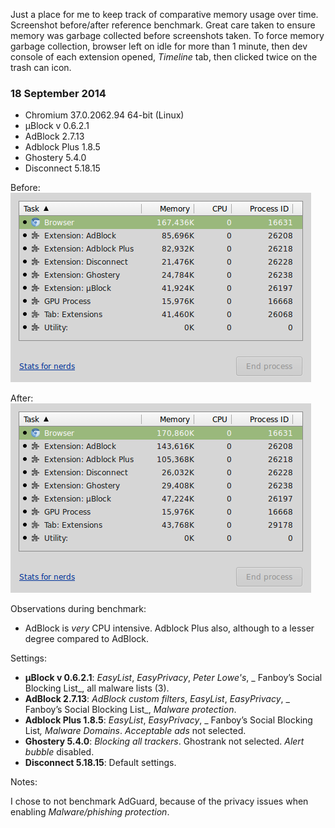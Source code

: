 Just a place for me to keep track of comparative memory usage over time. Screenshot before/after reference benchmark. Great care taken to ensure memory was garbage collected before screenshots taken. To force memory garbage collection, browser left on idle for more than 1 minute, then dev console of each extension opened, _Timeline_ tab, then clicked twice on the trash can icon.

### 18 September 2014

- Chromium 37.0.2062.94 64-bit (Linux)
- µBlock v 0.6.2.1
- AdBlock 2.7.13
- Adblock Plus 1.8.5
- Ghostery 5.4.0
- Disconnect 5.18.15

Before:<br>
![before](https://raw.githubusercontent.com/gorhill/uBlock/master/doc/benchmarks/mem-usage-20140918-before.png)

After:<br>
![after](https://raw.githubusercontent.com/gorhill/uBlock/master/doc/benchmarks/mem-usage-20140918-after.png)

Observations during benchmark:
- AdBlock is *very* CPU intensive. Adblock Plus also, although to a lesser degree compared to AdBlock.

Settings:
- **µBlock v 0.6.2.1**: _EasyList_, _EasyPrivacy_, _Peter Lowe's_, _ Fanboy’s Social Blocking List‎_, all malware lists (3).
- **AdBlock 2.7.13**: _AdBlock custom filters_, _EasyList_, _EasyPrivacy_, _ Fanboy’s Social Blocking List‎_, _Malware protection_.
- **Adblock Plus 1.8.5**: _EasyList_, _EasyPrivacy_, _ Fanboy’s Social Blocking List‎_, Malware Domains_. _Acceptable ads_ not selected.
- **Ghostery 5.4.0**: _Blocking all trackers_. Ghostrank not selected. _Alert bubble_ disabled.
- **Disconnect 5.18.15**: Default settings.

Notes:

I chose to not benchmark AdGuard, because of the privacy issues when enabling _Malware/phishing protection_.